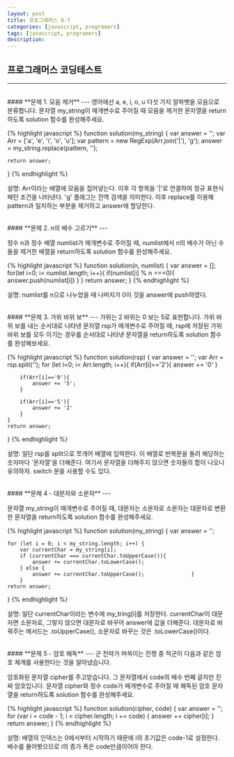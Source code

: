```yaml
---
layout: post
title: 프로그래머스 0-7
categories: [javascript, programers]
tags: [javascript, programers]
description: 
---
```


## 프로그래머스 코딩테스트
---

<br />
#### **문제 1. 모음 제거** 
---
영어에선 a, e, i, o, u 다섯 가지 알파벳을 모음으로 분류합니다. 문자열 my_string이 매개변수로 주어질 때 모음을 제거한 문자열을 return하도록 solution 함수를 완성해주세요.
    
{% highlight javascript %}
function solution(my_string) {
    var answer = '';
    var Arr = ['a', 'e', 'i', 'o', 'u'];
    var pattern = new RegExp(Arr.join('|'), 'g');
    answer = my_string.replace(pattern, '');

    return answer;
}
{% endhighlight %}

설명: Arr이라는 배열에 모음을 집어넣는다. 이후 각 항목을 '|'로 연결하여 정규 표현식 패턴 조건을 나타낸다. 'g' 플래그는 전역 검색을 의미한다. 이후 replace를 이용해 pattern과 일치하는 부분을 제거하고 answer에 할당한다. 

<br />
#### **문제 2. n의 배수 고르기** 
---

정수 n과 정수 배열 numlist가 매개변수로 주어질 때, numlist에서 n의 배수가 아닌 수들을 제거한 배열을 return하도록 solution 함수를 완성해주세요.

{% highlight javascript %}
function solution(n, numlist) {
    var answer = [];
    for(let i=0; i< numlist.length; i++){
        if(numlist[i] % n ===0){
            answer.push(numlist[i])
        }
    }
    return answer;
}
{% endhighlight %}

설명: numlist를 n으로 나누었을 때 나머지가 0이 것을 answer에 push하였다. 

<br />
#### **문제 3. 가위 바위 보** 
---
가위는 2 바위는 0 보는 5로 표현합니다. 가위 바위 보를 내는 순서대로 나타낸 문자열 rsp가 매개변수로 주어질 때, rsp에 저장된 가위 바위 보를 모두 이기는 경우를 순서대로 나타낸 문자열을 return하도록 solution 함수를 완성해보세요.

{% highlight javascript %}
function solution(rsp) {
    var answer = '';
    var Arr = rsp.split('');
    for (let i=0; i< Arr.length; i++){
        if(Arr[i]=='2'){
            answer += '0'
        }
        
        if(Arr[i]=='0'){
            answer += '5';
        }
        
        if(Arr[i]=='5'){
            answer += '2'
        }
    }
    return answer;
}
{% endhighlight %}

설명: 일단 rsp를 split으로 쪼개어 배열에 입력한다. 이 배열로 반복문을 돌려 해당하는 숫자마다 '문자열'을 더해준다. 여기서 문자열을 더해주지 않으면 숫자들의 합이 나오니 유의하자. switch 문을 사용할 수도 있다. 

<br />
#### **문제 4 - 대문자와 소문자** 
---

문자열 my_string이 매개변수로 주어질 때, 대문자는 소문자로 소문자는 대문자로 변환한 문자열을 return하도록 solution 함수를 완성해주세요.


{% highlight javascript %}
function solution(my_string) {
    var answer = '';

    for (let i = 0; i < my_string.length; i++) {
        var currentChar = my_string[i];
        if (currentChar === currentChar.toUpperCase()){
            answer += currentChar.toLowerCase();
        } else {
            answer += currentChar.toUpperCase();               }
        }
    return answer;
}
{% endhighlight %}

설명: 일단 currentChar이라는 변수에 my_tring[i]를 저장한다. currentChar이 대문자면 소문자로, 그렇지 않으면 대문자로 바꾸어 answer에 값을 더해준다. 대문자로 바꿔주는 메서드는 .toUpperCase(), 소문자로 바꾸는 것은 .toLowerCase()이다. 

<br />
#### **문제 5 - 암호 해독** 
---
군 전략가 머쓱이는 전쟁 중 적군이 다음과 같은 암호 체계를 사용한다는 것을 알아냈습니다.

암호화된 문자열 cipher를 주고받습니다.
그 문자열에서 code의 배수 번째 글자만 진짜 암호입니다.
문자열 cipher와 정수 code가 매개변수로 주어질 때 해독된 암호 문자열을 return하도록 solution 함수를 완성해주세요.

{% highlight javascript %}
function solution(cipher, code) {
    var answer = '';
     for (var i = code - 1; i < cipher.length; i += code) {
        answer += cipher[i];
    }
    return answer;
}
{% endhighlight %}

설명: 배열의 인덱스는 0에서부터 시작하기 때문에 i의 초기값은 code-1로 설정한다. 배수를 물어봣으므로 i의 증가 폭은 code만큼이어야 한다.